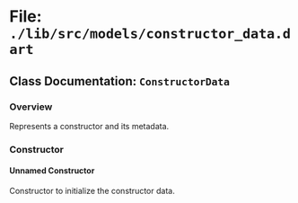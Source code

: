 # File: `./lib/src/models/constructor_data.dart`

## Class Documentation: `ConstructorData`

### Overview

Represents a constructor and its metadata.

### Constructor

#### Unnamed Constructor

Constructor to initialize the constructor data.


